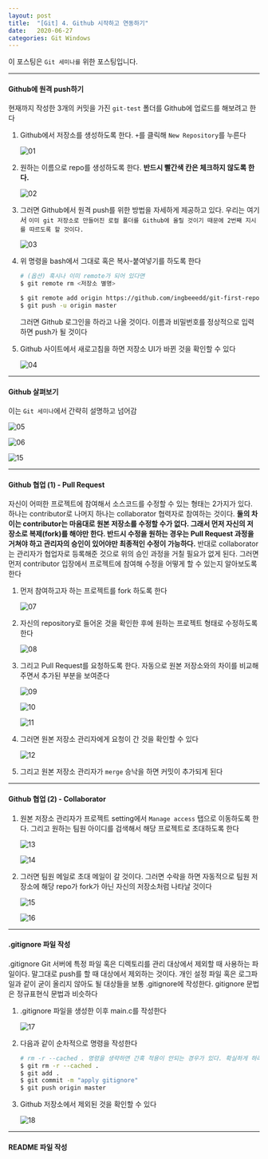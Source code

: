 ```yaml
---
layout: post
title:  "[Git] 4. Github 시작하고 연동하기"
date:   2020-06-27
categories: Git Windows
---
```


이 포스팅은 `Git 세미나를` 위한 포스팅입니다.

---

#### Github에 원격 push하기

현재까지 작성한 3개의 커밋을 가진 `git-test` 폴더를 Github에 업로드를 해보려고 한다

1. Github에서 저장소를 생성하도록 한다. `+`를 클릭해 `New Repository`를 누른다

   ![01](https://drive.google.com/uc?id=1lEs9eL2O6yscUIQUOfiE43D8FuiqFDgb)

2. 원하는 이름으로 repo를 생성하도록 한다. __반드시 빨간색 칸은 체크하지 않도록 한다.__

   ![02](https://drive.google.com/uc?id=1wiYS-l03BUGUZ4-qHJvMo4GvQweJv79I)

3. 그러면 Github에서 원격 push를 위한 방법을 자세하게 제공하고 있다. 우리는 여기서 `이미 git 저장소로 만들어진 로컬 폴더를 Github에 올릴 것이기 때문에 2번째 지시를 따르도록 할 것이다.`

   ![03](https://drive.google.com/uc?id=1XZ--Zk2T3-CAFOwYb4y9f45HqsWgiR3L)

4. 위 명령을 bash에서 그대로 혹은 복사-붙여넣기를 하도록 한다

   ```bash
   # (옵션) 혹시나 이미 remote가 되어 있다면
   $ git remote rm <저장소 별명>
   
   $ git remote add origin https://github.com/ingbeeedd/git-first-repo.git
   $ git push -u origin master
   ```

   그러면 Github 로그인을 하라고 나올 것이다. 이름과 비밀번호를 정상적으로 입력하면 push가 될 것이다

5. Github 사이트에서 새로고침을 하면 저장소 UI가 바뀐 것을 확인할 수 있다

   ![04](https://drive.google.com/uc?id=1oMrhWPkWzylY5-gO0q4fHSfoSWkwOGbM)

---

#### Github 살펴보기

이는 `Git 세미나`에서 간략히 설명하고 넘어감

![05](https://drive.google.com/uc?id=1hxmFbAJuGizXyZfZsuZXlJtNp-kqiUv8)

![06](https://drive.google.com/uc?id=1q-H7r4jfQrLNBpbYO9hNsvbS7McGSbn1)

![15](https://drive.google.com/uc?id=1rbXeKAk-SG6M16sIk8q6iyGHhvWa3gyz)

---

#### Github 협업 (1) - Pull Request

자신이 어떠한 프로젝트에 참여해서 소스코드를 수정할 수 있는 형태는 2가지가 있다. 하나는 contributor로 나머지 하나는 collaborator 협력자로 참여하는 것이다. __둘의 차이는 contributor는 마음대로 원본 저장소를 수정할 수가 없다. 그래서 먼저 자신의 저장소로 복제(fork)를 해야만 한다. 반드시 수정을 원하는 경우는 Pull Request 과정을 거쳐야 하고 관리자의 승인이 있어야만 최종적인 수정이 가능하다.__ 반대로 collaborator는 관리자가 협업자로 등록해준 것으로 위의 승인 과정을 거칠 필요가 없게 된다. 그러면 먼저 contributor 입장에서 프로젝트에 참여해 수정을 어떻게 할 수 있는지 알아보도록 한다

1. 먼저 참여하고자 하는 프로젝트를 fork 하도록 한다

   ![07](https://drive.google.com/uc?id=1dj-1668QT7614N8xHYyqLaiFFnSPG-vk)

2. 자신의 repository로 들어온 것을 확인한 후에 원하는 프로젝트 형태로 수정하도록 한다

   ![08](https://drive.google.com/uc?id=1Gk3yrOO_Jgs-Weu_nZTRhGgitPGFPBjo)

   

3. 그리고 Pull Request를 요청하도록 한다. 자동으로 원본 저장소와의 차이를 비교해주면서 추가된 부분을 보여준다

   ![09](https://drive.google.com/uc?id=1oZ2QDSilqbNC0gMh0b6W8vPVv--sH-QB)

   ![10](https://drive.google.com/uc?id=17dD-SEtv7M894erZF1afa2gdACMHx0Wd)

   ![11](https://drive.google.com/uc?id=1y5O0jTD_GYpuahge65c6b1163FUG0saQ)

4. 그러면 원본 저장소 관리자에게 요청이 간 것을 확인할 수 있다

   ![12](https://drive.google.com/uc?id=1dhBL9C1XcwN8DHrzTPH9rqWyuzOgsBCI)
   
5. 그리고 원본 저장소 관리자가 `merge` 승낙을 하면 커밋이 추가되게 된다

---

#### Github 협업 (2) - Collaborator

1. 원본 저장소 관리자가 프로젝트 setting에서 `Manage access` 탭으로 이동하도록 한다. 그리고 원하는 팀원 아이디를 검색해서 해당 프로젝트로 초대하도록 한다

   ![13](https://drive.google.com/uc?id=1Khdo5alwixU9Tdev4Grggel6SYlK7Fgd)

   ![14](https://drive.google.com/uc?id=1w52Wzgi1KgoxO7yqjcfTTIGbbYc73bIB)

2. 그러면 팀원 메일로 초대 메일이 갈 것이다. 그러면 수락을 하면 자동적으로 팀원 저장소에 해당 repo가 fork가 아닌 자신의 저장소처럼 나타날 것이다

   ![15](https://drive.google.com/uc?id=1Rr5LTHSCOFvr8-mkd1mshyZEOdJ_bQ3F) 

   ![16](https://drive.google.com/uc?id=1Gpct4GKidjNWiSf1E9Alo2efagmeJJke)

---

#### .gitignore 파일 작성

.gitignore Git 서버에 특정 파일 혹은 디렉토리를 관리 대상에서 제외할 때 사용하는 파일이다. 말그대로 push를 할 때 대상에서 제외하는 것이다. 개인 설정 파일 혹은 로그파일과 같이 굳이 올리지 않아도 될 대상들을 보통 .gitignore에 작성한다. gitignore 문법은 정규표현식 문법과 비슷하다

1. .gitignore 파일을 생성한 이후 main.c를 작성한다

    ![17](https://drive.google.com/uc?id=1EMvuCD3-FqIOF6PmKTar4jQauaMg8Y58)

2. 다음과 같이 순차적으로 명령을 작성한다

   ```bash
   # rm -r --cached . 명령을 생략하면 간혹 적용이 안되는 경우가 있다. 확실하게 하려면 반드시 하도록 한다
   $ git rm -r --cached .
   $ git add .
   $ git commit -m "apply gitignore"
   $ git push origin master
   ```

3. Github 저장소에서 제외된 것을 확인할 수 있다

   ![18](https://drive.google.com/uc?id=1A4f03FCdka3u22J-YsEg6NATXvNugPMo)

---

#### README 파일 작성



